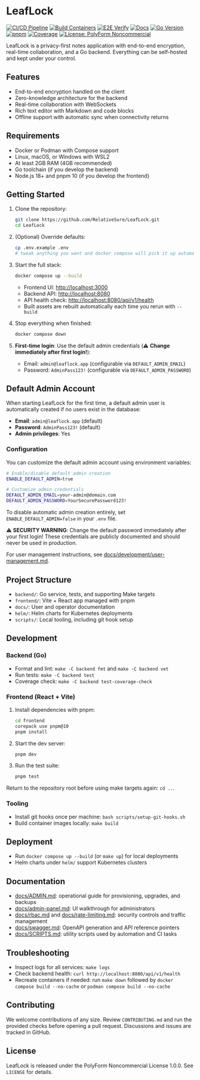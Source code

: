 # LeafLock

[![CI/CD Pipeline](https://github.com/RelativeSure/LeafLock/actions/workflows/ci.yml/badge.svg)](https://github.com/RelativeSure/LeafLock/actions/workflows/ci.yml)
[![Build Containers](https://img.shields.io/github/actions/workflow/status/RelativeSure/LeafLock/build-containers.yml?branch=main&label=build%20containers)](https://github.com/RelativeSure/LeafLock/actions/workflows/build-containers.yml)
[![E2E Verify](https://img.shields.io/github/actions/workflow/status/RelativeSure/LeafLock/e2e-verify.yml?branch=main&label=e2e%20verify)](https://github.com/RelativeSure/LeafLock/actions/workflows/e2e-verify.yml)
[![Docs](https://img.shields.io/badge/docs-reference-blue)](./docs)
[![Go Version](https://img.shields.io/badge/go-1.25-00ADD8?logo=go)](https://go.dev/dl/)
[![pnpm](https://img.shields.io/badge/pnpm-10.x-ffd831?logo=pnpm)](https://pnpm.io/)
[![Coverage](https://img.shields.io/badge/coverage-72%25-brightgreen)](./backend)
[![License: PolyForm Noncommercial](https://img.shields.io/badge/License-PolyForm_Noncommercial-blue.svg)](https://polyformproject.org/licenses/noncommercial/1.0.0)

LeafLock is a privacy-first notes application with end-to-end encryption, real-time collaboration, and a Go backend. Everything can be self-hosted and kept under your control.

## Features

- End-to-end encryption handled on the client
- Zero-knowledge architecture for the backend
- Real-time collaboration with WebSockets
- Rich text editor with Markdown and code blocks
- Offline support with automatic sync when connectivity returns

## Requirements

- Docker or Podman with Compose support
- Linux, macOS, or Windows with WSL2
- At least 2GB RAM (4GB recommended)
- Go toolchain (if you develop the backend)
- Node.js 18+ and pnpm 10 (if you develop the frontend)

## Getting Started

1. Clone the repository:

   ```bash
   git clone https://github.com/RelativeSure/LeafLock.git
   cd LeafLock
   ```

2. (Optional) Override defaults:

   ```bash
   cp .env.example .env
   # tweak anything you want and docker compose will pick it up automatically
   ```

3. Start the full stack:

   ```bash
   docker compose up --build
   ```

   - Frontend UI: <http://localhost:3000>
   - Backend API: <http://localhost:8080>
   - API health check: <http://localhost:8080/api/v1/health>
   - Built assets are rebuilt automatically each time you rerun with `--build`

4. Stop everything when finished:

   ```bash
   docker compose down
   ```

5. **First-time login**: Use the default admin credentials (⚠️ **Change immediately after first login!**):
   - Email: `admin@leaflock.app` (configurable via `DEFAULT_ADMIN_EMAIL`)
   - Password: `AdminPass123!` (configurable via `DEFAULT_ADMIN_PASSWORD`)

## Default Admin Account

When starting LeafLock for the first time, a default admin user is automatically created if no users exist in the database:

- **Email**: `admin@leaflock.app` (default)
- **Password**: `AdminPass123!` (default)
- **Admin privileges**: Yes

### Configuration

You can customize the default admin account using environment variables:

```bash
# Enable/disable default admin creation
ENABLE_DEFAULT_ADMIN=true

# Customize admin credentials
DEFAULT_ADMIN_EMAIL=your-admin@domain.com
DEFAULT_ADMIN_PASSWORD=YourSecurePassword123!
```

To disable automatic admin creation entirely, set `ENABLE_DEFAULT_ADMIN=false` in your `.env` file.

⚠️ **SECURITY WARNING**: Change the default password immediately after your first login! These credentials are publicly documented and should never be used in production.

For user management instructions, see [docs/development/user-management.md](./docs/src/content/docs/development/user-management.md).

## Project Structure

- `backend/`: Go service, tests, and supporting Make targets
- `frontend/`: Vite + React app managed with pnpm
- `docs/`: User and operator documentation
- `helm/`: Helm charts for Kubernetes deployments
- `scripts/`: Local tooling, including git hook setup

## Development

### Backend (Go)

- Format and lint: `make -C backend fmt` and `make -C backend vet`
- Run tests: `make -C backend test`
- Coverage check: `make -C backend test-coverage-check`

### Frontend (React + Vite)

1. Install dependencies with pnpm:

   ```bash
   cd frontend
   corepack use pnpm@10
   pnpm install
   ```

2. Start the dev server:

   ```bash
   pnpm dev
   ```

3. Run the test suite:

   ```bash
   pnpm test
   ```

Return to the repository root before using make targets again: `cd ..`.

### Tooling

- Install git hooks once per machine: `bash scripts/setup-git-hooks.sh`
- Build container images locally: `make build`

## Deployment

- Run `docker compose up --build` (or `make up`) for local deployments
- Helm charts under `helm/` support Kubernetes clusters

## Documentation

- [docs/ADMIN.md](docs/ADMIN.md): operational guide for provisioning, upgrades, and backups
- [docs/admin-panel.md](docs/admin-panel.md): UI walkthrough for administrators
- [docs/rbac.md](docs/rbac.md) and [docs/rate-limiting.md](docs/rate-limiting.md): security controls and traffic management
- [docs/swagger.md](docs/swagger.md): OpenAPI generation and API reference pointers
- [docs/SCRIPTS.md](docs/SCRIPTS.md): utility scripts used by automation and CI tasks

## Troubleshooting

- Inspect logs for all services: `make logs`
- Check backend health: `curl http://localhost:8080/api/v1/health`
- Recreate containers if needed: run `make down` followed by `docker compose build --no-cache` or `podman compose build --no-cache`

## Contributing

We welcome contributions of any size. Review `CONTRIBUTING.md` and run the provided checks before opening a pull request. Discussions and issues are tracked in GitHub.

## License

LeafLock is released under the PolyForm Noncommercial License 1.0.0. See `LICENSE` for details.
